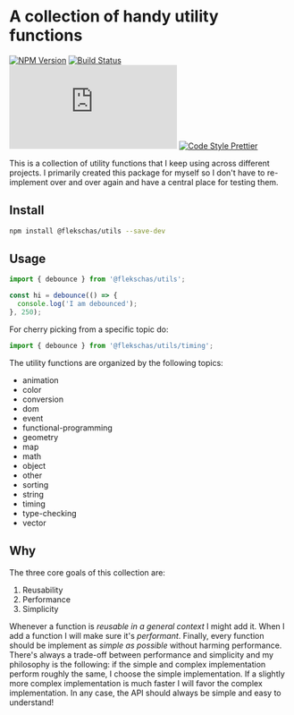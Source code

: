 # A collection of handy utility functions

[![NPM Version](https://img.shields.io/npm/v/@flekschas/utils.svg?style=flat-square&color=7f99ff)](https://npmjs.org/package/@flekschas/utils)
[![Build Status](https://img.shields.io/travis/flekschas/utils?color=a17fff&style=flat-square)](https://travis-ci.org/flekschas/utils/)
[![File Size](http://img.badgesize.io/https://unpkg.com/@flekschas/utils/utils.min.js?compression=gzip&style=flat-square&color=e17fff)](https://unpkg.com/@flekschas/utils/utils.min.js)
[![Code Style Prettier](https://img.shields.io/badge/code%20style-prettier-ff7fe1.svg?style=flat-square)](https://github.com/prettier/prettier#readme)

This is a collection of utility functions that I keep using across different
projects. I primarily created this package for myself so I don't have to
re-implement over and over again and have a central place for testing them.

## Install

```bash
npm install @flekschas/utils --save-dev
```

## Usage

```javascript
import { debounce } from '@flekschas/utils';

const hi = debounce(() => {
  console.log('I am debounced');
}, 250);
```

For cherry picking from a specific topic do:

```javascript
import { debounce } from '@flekschas/utils/timing';
```

The utility functions are organized by the following topics:

- animation
- color
- conversion
- dom
- event
- functional-programming
- geometry
- map
- math
- object
- other
- sorting
- string
- timing
- type-checking
- vector

## Why

The three core goals of this collection are:

1. Reusability
2. Performance
3. Simplicity

Whenever a function is _reusable in a general context_ I might add it. When I
add a function I will make sure it's _performant_. Finally, every function
should be implement as _simple as possible_ without harming performance.
There's always a trade-off between performance and simplicity and my philosophy
is the following: if the simple and complex implementation perform roughly the
same, I choose the simple implementation. If a slightly more complex
implementation is much faster I will favor the complex implementation. In any
case, the API should always be simple and easy to understand!
